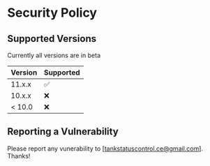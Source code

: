 # Security Policy

## Supported Versions

Currently all versions are in beta

| Version | Supported          |
| ------- | ------------------ |
| 11.x.x  | :white_check_mark: |
| 10.x.x  | :x:                |
| < 10.0  | :x:                |

## Reporting a Vulnerability

Please report any vunerability to [tankstatuscontrol.ce@gmail.com]. Thanks!
